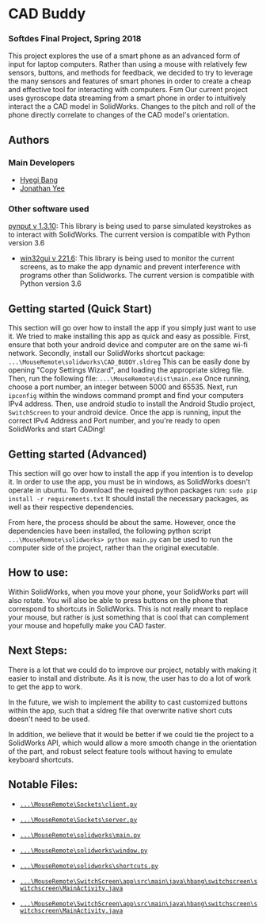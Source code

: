 # CAD Buddy
### Softdes Final Project, Spring 2018
This project explores the use of a smart phone as an advanced form of input for laptop computers. Rather than using a mouse with relatively few sensors, buttons, and methods for feedback, we decided to try to leverage the many sensors and features of smart phones in order to create a cheap and effective tool for interacting with computers.
Fsm
Our current project uses gyroscope data streaming from a smart phone in order to intuitively interact the a CAD model in SolidWorks. Changes to the pitch and roll of the phone directly correlate to changes of the CAD model's orientation.

## Authors
### Main Developers
* [Hyegi Bang](https://github.com/hyegibang)
* [Jonathan Yee](https://www.github.com/jzerez)
### Other software used
 [pynput v 1.3.10](https://pypi.python.org/pypi/pynput): This library is being used to parse simulated keystrokes as to interact with SolidWorks. The current version is compatible with Python version 3.6
* [win32gui v 221.6](https://pypi.python.org/pypi/win32gui/221.6): This library is being used to monitor the current screens, as to make the app dynamic and prevent interference with programs other than Solidworks. The current version is compatible with Python version 3.6

## Getting started (Quick Start)
This section will go over how to install the app if you simply just want to use it. We tried to make installing this app as quick and easy as possible. First, ensure that both your android device and computer are on the same wi-fi network. Secondly, install our SolidWorks shortcut package:
`...\MouseRemote\solidworks\CAD_BUDDY.sldreg`
This can be easily done by opening "Copy Settings Wizard", and loading the appropriate sldreg file. Then, run the following file:
`...\MouseRemote\dist\main.exe`
Once running, choose a port number, an integer between 5000 and 65535. Next, run `ipconfig` within the windows command prompt and find your computers IPv4 address. Then, use android studio to install the Android Studio project, `SwitchScreen` to your android device. Once the app is running, input the correct IPv4 Address and Port number, and you're ready to open SolidWorks and start CADing!

## Getting started (Advanced)
This section will go over how to install the app if you intention is to develop it. In order to use the app, you must be in windows, as SolidWorks doesn't operate in ubuntu. To download the required python packages run:
`sudo pip install -r requirements.txt`
It should install the necessary packages, as well as their respective dependencies.

From here, the process should be about the same. However, once the dependencies have been installed, the following python script
`...\MouseRemote\solidworks> python main.py`
can be used to run the computer side of the project, rather than the original executable.

## How to use:
Within SolidWorks, when you move your phone, your SolidWorks part will also rotate. You will also be able to press buttons on the phone that correspond to shortcuts in SolidWorks. This is not really meant to replace your mouse, but rather is just something that is cool that can complement your mouse and hopefully make you CAD faster.

## Next Steps:
There is a lot that we could do to improve our project, notably with making it easier to install and distribute. As it is now, the user has to do a lot of work to get the app to work.

In the future, we wish to implement the ability to cast customized buttons within the app, such that a sldreg file that overwrite native short cuts doesn't need to be used.

In addition, we believe that it would be better if we could tie the project to a SolidWorks API, which would allow a more smooth change in the orientation of the part, and robust select feature tools without having to emulate keyboard shortcuts.

## Notable Files: 
* [`...\MouseRemote\Sockets\client.py`](https://github.com/hyegibang/MouseRemote/blob/master/Sockets/client.py)
* [`...\MouseRemote\Sockets\server.py`](https://github.com/hyegibang/MouseRemote/blob/master/Sockets/server.py)

* [`...\MouseRemote\solidworks\main.py`](https://github.com/hyegibang/MouseRemote/blob/master/solidworks/main.py)
* [`...\MouseRemote\solidworks\window.py`](https://github.com/hyegibang/MouseRemote/blob/master/solidworks/window.py)
* [`...\MouseRemote\solidworks\shortcuts.py`](https://github.com/hyegibang/MouseRemote/blob/master/solidworks/shortcuts.py)

* [`...\MouseRemote\SwitchScreen\app\src\main\java\hbang\switchscreen\switchscreen\MainActivity.java`](https://github.com/hyegibang/MouseRemote/blob/master/SwitchScreen/app/src/main/java/hbang/switchscreen/switchscreen/MainActivity.java)
* [`...\MouseRemote\SwitchScreen\app\src\main\java\hbang\switchscreen\switchscreen\MainActivity.java`](https://github.com/hyegibang/MouseRemote/blob/master/SwitchScreen/app/src/main/java/hbang/switchscreen/switchscreen/ipconfig.java)
